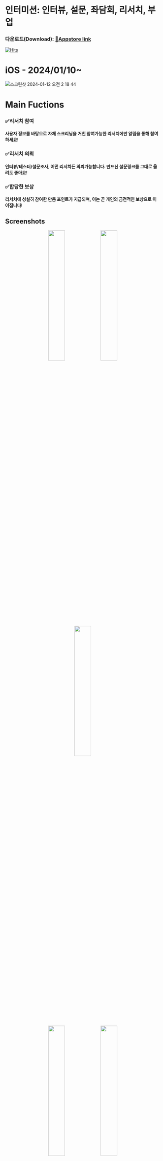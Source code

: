 # 인터미션: 인터뷰, 설문, 좌담회, 리서치, 부업
### 다운로드(Download): [📱Appstore link ](https://apps.apple.com/us/app/인터미션-intermission/id6471970116)

[![Hits](https://hits.seeyoufarm.com/api/count/incr/badge.svg?url=https%3A%2F%2Fgithub.com%2FGrowthHelper-Intermission%2Fintermission-client&count_bg=%23555555&title_bg=%23259A43&icon=&icon_color=%23E7E7E7&title=%EC%9D%B8%ED%84%B0%EB%AF%B8%EC%85%98%28android%2FiOS%29&edge_flat=false)](https://hits.seeyoufarm.com)

# iOS - 2024/01/10~
![스크린샷 2024-01-12 오전 2 18 44](https://github.com/GrowthHelper-Intermission/.github/assets/106448279/9e061d1e-b1b4-41c6-96f1-94e6337185a0)

# Main Fuctions
### ✅리서치 참여
#### 사용자 정보를 바탕으로 자체 스크리닝을 거친 참여가능한 리서치에만 알림을 통해 참여하세요!
### ✅리서치 의뢰
#### 인터뷰/테스터/설문조사, 어떤 리서치든 의뢰가능합니다. 만드신 설문링크를 그대로 올려도 좋아요!
### ✅합당한 보상
#### 리서치에 성실히 참여한 만큼 포인트가 지급되며, 이는 곧 개인의 금전적인 보상으로 이어집니다!

## Screenshots
<p align="center" width="100%">
<img width="32.9%" src = "https://github.com/GrowthHelper-Intermission/.github/assets/106448279/afcf6667-38d7-4919-a39a-79f44b489725">
<img width="32.9%" src = "https://github.com/GrowthHelper-Intermission/.github/assets/106448279/69818e49-7bc3-43ac-9a80-058c20cede1c">
<img width="32.9%" src = "https://github.com/GrowthHelper-Intermission/.github/assets/106448279/9396fe2f-5cf9-4157-b3a3-1178fb166b23">
</p>
<p align="center" width="100%">
<img width="32.9%" src = "https://github.com/GrowthHelper-Intermission/.github/assets/106448279/09d3c0eb-e77c-409a-bbd8-0f3b98341d4c">
<img width="32.9%" src = "https://github.com/GrowthHelper-Intermission/.github/assets/106448279/22235819-55af-4a92-9cb6-95b494fa42f3">
<img width="32.9%" src = "https://github.com/GrowthHelper-Intermission/.github/assets/106448279/2136fd4f-47bb-4160-a4a5-e2ade0d409e3">
</p>
<img width="37%" src = "https://github.com/GrowthHelper-Intermission/.github/assets/106448279/a1217a4c-073d-46b8-b5a9-e51e0f60fa04">
<img width="37%" src = "https://github.com/GrowthHelper-Intermission/.github/assets/106448279/6782b97e-778d-4751-bdac-5951e05377d8">

## Commit Convention

| 커밋 유형 | 설명 |
| --- | --- |
| Feat | 새로운 기능 추가 |
| Fix | 버그 수정 |
| Docs | 문서 수정 |
| Style | 코드 formatting, 세미콜론 누락, 코드 자체의 변경이 없는 경우 |
| Refactor | 코드 리팩토링 |
| Test | 테스트 코드, 리팩토링 테스트 코드 추가 |
| Chore | 패키지 매니저 수정, 그 외 기타 수정 ex) .gitignore |
| Design | CSS 등 사용자 UI 디자인 변경 |
| Comment | 필요한 주석 추가 및 변경 |
| Rename | 파일 또는 폴더 명을 수정하거나 옮기는 작업만인 경우 |
| Remove | 파일을 삭제하는 작업만 수행한 경우 |
| !BREAKING CHANGE | 커다란 API 변경의 경우 |
| !HOTFIX | 급하게 치명적인 버그를 고쳐야 하는 경우 |

## Copyright © 2024 GROWTH HELPER CO., LTD

